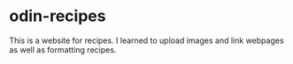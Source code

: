 # odin-recipes
This is a website for recipes. I learned to upload images and link webpages as well as formatting recipes.
